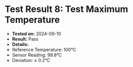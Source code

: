 # Test Result 8: Test Maximum Temperature
- **Tested on:** 2024-09-10
- **Result:** Pass
- **Details:**
 - Reference Temperature: 100°C
 - Sensor Reading: 99.8°C
 - Deviation: ± 0.2°C
